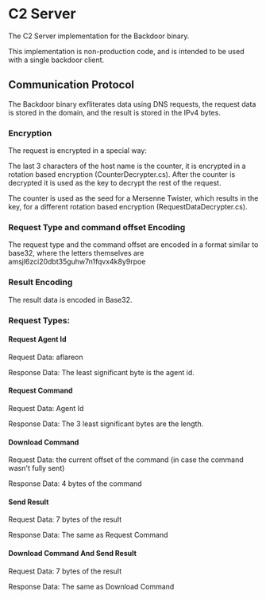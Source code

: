 # C2 Server
The C2 Server implementation for the Backdoor binary.

This implementation is non-production code, and is intended to be used with a single backdoor client.

## Communication Protocol
The Backdoor binary exfliterates data using DNS requests, the request data is stored in the domain, and the result is stored in the IPv4 bytes.

### Encryption
The request is encrypted in a special way:

The last 3 characters of the host name is the counter, it is encrypted in a rotation based encryption (CounterDecrypter.cs).
After the counter is decrypted it is used as the key to decrypt the rest of the request.

The counter is used as the seed for a Mersenne Twister, which results in the key, for a different rotation based encryption (RequestDataDecrypter.cs).

### Request Type and command offset Encoding
The request type and the command offset are encoded in a format similar to base32, where the letters themselves are amsjl6zci20dbt35guhw7n1fqvx4k8y9rpoe


### Result Encoding
The result data is encoded in Base32.

### Request Types:
#### Request Agent Id
Request Data: aflareon

Response Data: The least significant byte is the agent id.

#### Request Command
Request Data: Agent Id

Response Data: The 3 least significant bytes are the length.

#### Download Command
Request Data: the current offset of the command (in case the command wasn't fully sent)

Response Data: 4 bytes of the command


#### Send Result
Request Data: 7 bytes of the result

Response Data: The same as Request Command

#### Download Command And Send Result
Request Data: 7 bytes of the result

Response Data: The same as Download Command

